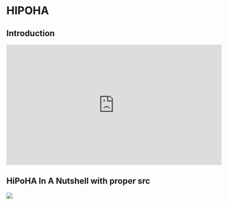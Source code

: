 # HIPOHA

## Introduction

<iframe width="560" height="315" src="https://www.youtube.com/embed/YeLy4Cm7Cdk" frameborder="0" allow="accelerometer; autoplay; encrypted-media; gyroscope; picture-in-picture" allowfullscreen></iframe>

## HiPoHA In A Nutshell with proper src

<img src="https://static.wixstatic.com/media/7355a8_f76e52d6c75f4e82beb2dfcb8cacf1e0~mv2.png" />
